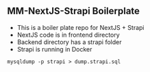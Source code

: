 ## MM-NextJS-Strapi Boilerplate

- This is a boiler plate repo for NextJS + Strapi
- NextJS code is in frontend directory
- Backend directory has a strapi folder
- Strapi is running in Docker     

```
mysqldump -p strapi > dump.strapi.sql
```